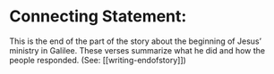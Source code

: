 # Connecting Statement:

This is the end of the part of the story about the beginning of Jesus’ ministry in Galilee. These verses summarize what he did and how the people responded. (See: [[writing-endofstory]])
